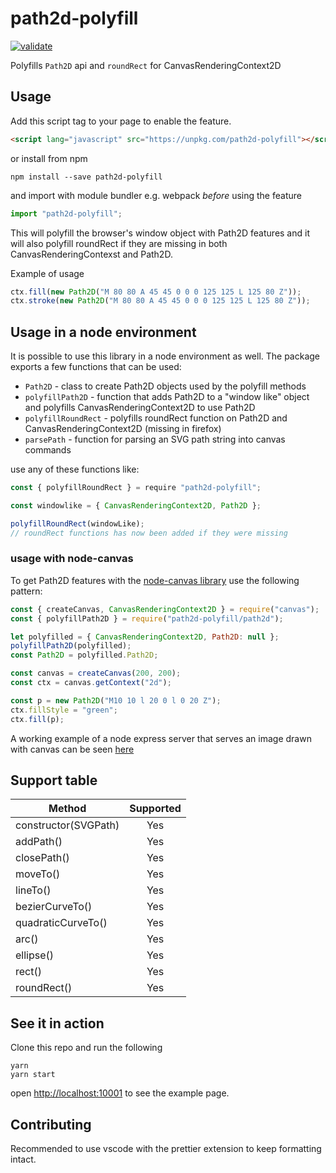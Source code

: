 # path2d-polyfill

[![validate](https://github.com/nilzona/path2d-polyfill/actions/workflows/validate.yaml/badge.svg)](https://github.com/nilzona/path2d-polyfill/actions/workflows/validate.yaml)

Polyfills `Path2D` api and `roundRect` for CanvasRenderingContext2D

## Usage

Add this script tag to your page to enable the feature.

```html
<script lang="javascript" src="https://unpkg.com/path2d-polyfill"></script>
```

or install from npm

```shell
npm install --save path2d-polyfill
```

and import with module bundler e.g. webpack _before_ using the feature

```javascript
import "path2d-polyfill";
```

This will polyfill the browser's window object with Path2D features and it will also polyfill roundRect if they are missing in both CanvasRenderingContexst and Path2D.

Example of usage

```javascript
ctx.fill(new Path2D("M 80 80 A 45 45 0 0 0 125 125 L 125 80 Z"));
ctx.stroke(new Path2D("M 80 80 A 45 45 0 0 0 125 125 L 125 80 Z"));
```

## Usage in a node environment

It is possible to use this library in a node environment as well. The package exports a few functions that can be used:

- `Path2D` - class to create Path2D objects used by the polyfill methods
- `polyfillPath2D` - function that adds Path2D to a "window like" object and polyfills CanvasRenderingContext2D to use Path2D
- `polyfillRoundRect` - polyfills roundRect function on Path2D and CanvasRenderingContext2D (missing in firefox)
- `parsePath` - function for parsing an SVG path string into canvas commands

use any of these functions like:

```js
const { polyfillRoundRect } = require "path2d-polyfill";

const windowlike = { CanvasRenderingContext2D, Path2D };

polyfillRoundRect(windowLike);
// roundRect functions has now been added if they were missing
```

### usage with node-canvas

To get Path2D features with the [node-canvas library](https://github.com/Automattic/node-canvas) use the following pattern:

```js
const { createCanvas, CanvasRenderingContext2D } = require("canvas");
const { polyfillPath2D } = require("path2d-polyfill/path2d");

let polyfilled = { CanvasRenderingContext2D, Path2D: null };
polyfillPath2D(polyfilled);
const Path2D = polyfilled.Path2D;

const canvas = createCanvas(200, 200);
const ctx = canvas.getContext("2d");

const p = new Path2D("M10 10 l 20 0 l 0 20 Z");
ctx.fillStyle = "green";
ctx.fill(p);
```

A working example of a node express server that serves an image drawn with canvas can be seen [here](https://gist.github.com/nilzona/e611c99336d8ea1f645bd391a459c24f)

## Support table

| Method               | Supported |
| -------------------- | :-------: |
| constructor(SVGPath) |    Yes    |
| addPath()            |    Yes    |
| closePath()          |    Yes    |
| moveTo()             |    Yes    |
| lineTo()             |    Yes    |
| bezierCurveTo()      |    Yes    |
| quadraticCurveTo()   |    Yes    |
| arc()                |    Yes    |
| ellipse()            |    Yes    |
| rect()               |    Yes    |
| roundRect()          |    Yes    |

## See it in action

Clone this repo and run the following

```shell
yarn
yarn start
```

open <http://localhost:10001> to see the example page.

## Contributing

Recommended to use vscode with the prettier extension to keep formatting intact.
